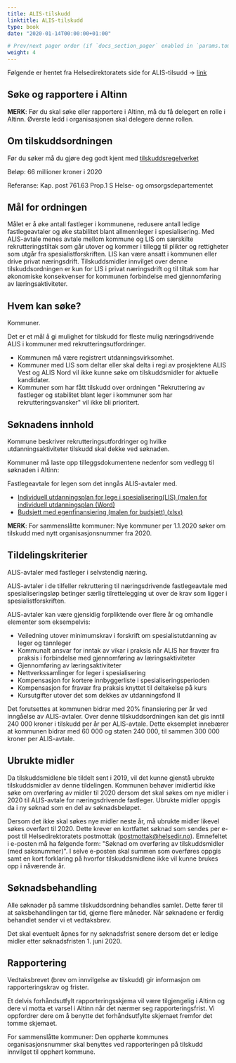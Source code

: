 ```yaml
---
title: ALIS-tilskudd
linktitle: ALIS-tilskudd
type: book
date: "2020-01-14T00:00:00+01:00"

# Prev/next pager order (if `docs_section_pager` enabled in `params.toml`)
weight: 4
---
```


Følgende er hentet fra Helsedirektoratets side for ALIS-tilsudd -> [link](https://www.helsedirektoratet.no/tilskudd/alis-avtaler-for-naeringsdrivende-fastleger)

## Søke og rapportere i Altinn

**MERK**: Før du skal søke eller rapportere i Altinn, må du få delegert en rolle i Altinn. Øverste ledd i organisasjonen skal delegere denne rollen.


## Om tilskuddsordningen

Før du søker må du gjøre deg godt kjent med [tilskuddsregelverket](https://www.helsedirektoratet.no/tilskudd/alis-avtaler-for-naeringsdrivende-fastleger/062.63%20870360%20ALIS-avtaler%20for%20n%C3%A6ringsdrivende%20fastleger.pdf/_/attachment/inline/df73b8ef-766d-4aaf-82dd-36e70e6e812a:e8047b31ee760f7d7dc8fb49da126136616f2d96/062.63%20870360%20ALIS-avtaler%20for%20n%C3%A6ringsdrivende%20fastleger.pdf)

Beløp: 66 millioner kroner i 2020

Referanse: Kap. post 761.63 Prop.1 S Helse- og omsorgsdepartementet


## Mål for ordningen

Målet er å øke antall fastleger i kommunene, redusere antall ledige fastlegeavtaler og øke stabilitet blant allmennleger i spesialisering. 
Med ALIS-avtale menes avtale mellom kommune og LIS om særskilte rekrutteringstiltak som går utover og kommer i tillegg til plikter og rettigheter som utgår fra spesialistforskriften. LIS kan være ansatt i kommunen eller drive privat næringsdrift. Tilskuddsmidler innvilget over denne tilskuddsordningen er kun for LIS i privat næringsdrift og til tiltak som har økonomiske konsekvenser for kommunen forbindelse med gjennomføring av læringsaktiviteter.

## Hvem kan søke?

Kommuner.

Det er et mål å gi mulighet for tilskudd for fleste mulig næringsdrivende ALIS i kommuner med rekrutteringsutfordringer.

- Kommunen må være registrert utdanningsvirksomhet.
- Kommuner med LIS som deltar eller skal delta i regi av prosjektene ALIS Vest og ALIS Nord vil ikke kunne søke om tilskuddsmidler for aktuelle kandidater.
- Kommuner som har fått tilskudd over ordningen "Rekruttering av fastleger og stabilitet blant leger i kommuner som har rekrutteringsvansker" vil ikke bli prioritert.

## Søknadens innhold

Kommune beskriver rekrutteringsutfordringer og hvilke utdanningsaktiviteter tilskudd skal dekke ved søknaden.

Kommuner må laste opp tilleggsdokumentene nedenfor som vedlegg til søknaden i Altinn:

Fastlegeavtale for legen som det inngås ALIS-avtaler med.
- [Individuell utdanningsplan for lege i spesialisering(LIS) (malen for individuell utdanningsplan (Word)](https://www.helsedirektoratet.no/tilskudd/alis-avtaler-for-naeringsdrivende-fastleger/Mal%20for%20individuell%20utdanningsplan_Helsedirektoratet.docx?download=true)
- [Budsjett med egenfinansiering (malen for budsjett) (xlsx)](https://www.helsedirektoratet.no/tilskudd/alis-avtaler-for-naeringsdrivende-fastleger/Tilleggsskjema_Liste%20over%20ALIS%20avtaler%20og%20budsjett.xls?download=true)

**MERK**: For sammenslåtte kommuner: Nye kommuner per 1.1.2020 søker om tilskudd med nytt organisasjonsnummer fra 2020.

## Tildelingskriterier

ALIS-avtaler med fastleger i selvstendig næring.

ALIS-avtaler i de tilfeller rekruttering til næringsdrivende fastlegeavtale med spesialiseringsløp betinger særlig tilrettelegging ut over de krav som ligger i spesialistforskriften.

ALIS-avtaler kan være gjensidig forpliktende over flere år og omhandle elementer som eksempelvis:

- Veiledning utover minimumskrav i forskrift om spesialistutdanning av leger og tannleger
- Kommunalt ansvar for inntak av vikar i praksis når ALIS har fravær fra praksis i forbindelse med gjennomføring av læringsaktiviteter
- Gjennomføring av læringsaktiviteter
- Nettverkssamlinger for leger i spesialisering
- Kompensasjon for kortere innbyggerliste i spesialiseringsperioden
- Kompensasjon for fravær fra praksis knyttet til deltakelse på kurs
- Kursutgifter utover det som dekkes av utdanningsfond II

Det forutsettes at kommunen bidrar med 20% finansiering per år ved inngåelse av ALIS-avtaler. Over denne tilskuddsordningen kan det gis inntil 240 000 kroner i tilskudd per år per ALIS-avtale. Dette eksemplet innebærer at kommunen bidrar med 60 000 og staten 240 000, til sammen 300 000 kroner per ALIS-avtale.

## Ubrukte midler

Da tilskuddsmidlene ble tildelt sent i 2019, vil det kunne gjenstå ubrukte tilskuddsmidler av denne tildelingen. Kommunen behøver imidlertid ikke søke om overføring av midler til 2020 dersom det skal søkes om nye midler i 2020 til ALIS-avtale for næringsdrivende fastleger. Ubrukte midler oppgis da i ny søknad som en del av søknadsbeløpet.

Dersom det ikke skal søkes nye midler neste år, må ubrukte midler likevel søkes overført til 2020. Dette krever en kortfattet søknad som sendes per e-post til Helsedirektoratets postmottak (postmottak@helsedir.no). Emnefeltet i e-posten må ha følgende form: "Søknad om overføring av tilskuddsmidler (med saksnummer)". I selve e-posten skal summen som overføres oppgis samt en kort forklaring på hvorfor tilskuddsmidlene ikke vil kunne brukes opp i nåværende år.

## Søknadsbehandling

Alle søknader på samme tilskuddsordning behandles samlet. Dette fører til at saksbehandlingen tar tid, gjerne flere måneder. Når søknadene er ferdig behandlet sender vi et vedtaksbrev.

Det skal eventuelt åpnes for ny søknadsfrist senere dersom det er ledige midler etter søknadsfristen 1. juni 2020.

## Rapportering

Vedtaksbrevet (brev om innvilgelse av tilskudd) gir informasjon om rapporteringskrav og frister.

Et delvis forhåndsutfylt rapporteringsskjema vil være tilgjengelig i Altinn og dere vi motta et varsel i Altinn når det nærmer seg rapporteringsfrist. Vi oppfordrer dere om å benytte det forhåndsutfylte skjemaet fremfor det tomme skjemaet.

For sammenslåtte kommuner: Den opphørte kommunes organisasjonsnummer skal benyttes ved rapporteringen på tilskudd innvilget til opphørt kommune.